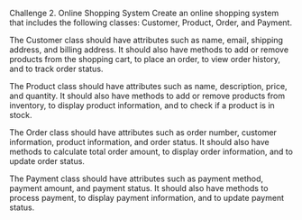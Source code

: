 Challenge
2. Online Shopping System
   Create an online shopping system that includes the following classes: Customer, Product, Order, and Payment.

The Customer class should have attributes such as name, email, shipping address, and billing address. It should also have methods to add or remove products from the shopping cart, to place an order, to view order history, and to track order status.

The Product class should have attributes such as name, description, price, and quantity. It should also have methods to add or remove products from inventory, to display product information, and to check if a product is in stock.

The Order class should have attributes such as order number, customer information, product information, and order status. It should also have methods to calculate total order amount, to display order information, and to update order status.

The Payment class should have attributes such as payment method, payment amount, and payment status. It should also have methods to process payment, to display payment information, and to update payment status.






	









